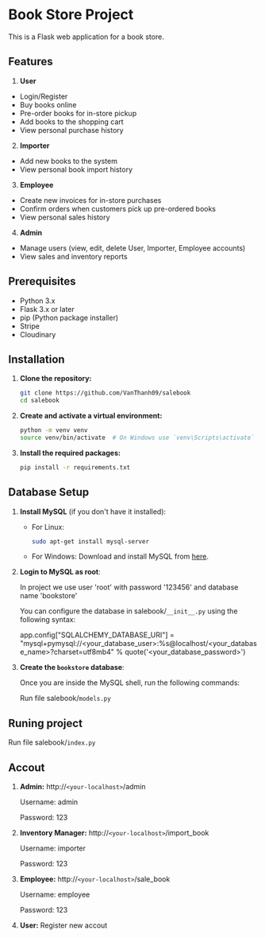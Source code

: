 # Book Store Project

This is a Flask web application for a book store.

## Features
1. **User**
- Login/Register
- Buy books online
- Pre-order books for in-store pickup
- Add books to the shopping cart
- View personal purchase history
2. **Importer**
- Add new books to the system
- View personal book import history
3. **Employee**
- Create new invoices for in-store purchases
- Confirm orders when customers pick up pre-ordered books
 - View personal sales history
4. **Admin**
- Manage users (view, edit, delete User, Importer, Employee accounts)
- View sales and inventory reports

## Prerequisites

- Python 3.x
- Flask 3.x or later
- pip (Python package installer)
- Stripe
- Cloudinary 

## Installation

1. **Clone the repository:**

    ```sh
    git clone https://github.com/VanThanh09/salebook
    cd salebook
    ```

2. **Create and activate a virtual environment:**

    ```sh
    python -m venv venv
    source venv/bin/activate  # On Windows use `venv\Scripts\activate`
    ```

3. **Install the required packages:**

    ```sh
    pip install -r requirements.txt
    ```

## Database Setup
1. **Install MySQL** (if you don't have it installed):

    - For Linux:

        ```sh
        sudo apt-get install mysql-server
        ```

    - For Windows: Download and install MySQL from [here](https://dev.mysql.com/downloads/installer/).

2. **Login to MySQL as root**:
   
    In project we use user 'root' with password '123456' and database name 'bookstore'
   
    You can configure the database in salebook/`__init__.py` using the following syntax:
   
    app.config["SQLALCHEMY_DATABASE_URI"] = "mysql+pymysql://<your_database_user>:%s@localhost/<your_database_name>?charset=utf8mb4" % quote('<your_database_password>')

4. **Create the `bookstore` database**:

    Once you are inside the MySQL shell, run the following commands:

    Run file salebook/`models.py`
   
## Runing project

   Run file salebook/`index.py`

## Accout
1. **Admin:** http://`<your-localhost>`/admin
    
   Username: admin
   
   Password: 123
   
2. **Inventory Manager:** http://`<your-localhost>`/import_book
   
   Username: importer
   
   Password: 123
   
3. **Employee:** http://`<your-localhost>`/sale_book
   
   Username: employee

   Password: 123
   
4. **User:**
   Register new accout
   

